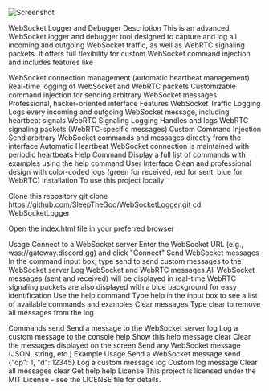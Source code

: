 ![Screenshot](https://i.ibb.co/zTKRN8wt/Screenshot-2025-03-16-070115.png)

WebSocket Logger and Debugger
Description
This is an advanced WebSocket logger and debugger tool designed to capture and log all incoming and outgoing WebSocket traffic, as well as WebRTC signaling packets. It offers full flexibility for custom WebSocket command injection and includes features like

WebSocket connection management (automatic heartbeat management)
Real-time logging of WebSocket and WebRTC packets
Customizable command injection for sending arbitrary WebSocket messages
Professional, hacker-oriented interface
Features
WebSocket Traffic Logging Logs every incoming and outgoing WebSocket message, including heartbeat signals
WebRTC Signaling Logging Handles and logs WebRTC signaling packets (WebRTC-specific messages)
Custom Command Injection Send arbitrary WebSocket commands and messages directly from the interface
Automatic Heartbeat WebSocket connection is maintained with periodic heartbeats
Help Command Display a full list of commands with examples using the help command
User Interface Clean and professional design with color-coded logs (green for received, red for sent, blue for WebRTC)
Installation
To use this project locally

Clone this repository git clone https://github.com/SleepTheGod/WebSocketLogger.git cd WebSocketLogger

Open the index.html file in your preferred browser

Usage
Connect to a WebSocket server
Enter the WebSocket URL (e.g., wss://gateway.discord.gg) and click "Connect"
Send WebSocket messages
In the command input box, type send <your-message> to send custom messages to the WebSocket server
Log WebSocket and WebRTC messages
All WebSocket messages (sent and received) will be displayed in real-time
WebRTC signaling packets are also displayed with a blue background for easy identification
Use the help command
Type help in the input box to see a list of available commands and examples
Clear messages
Type clear to remove all messages from the log

Commands
send <message> Send a message to the WebSocket server
log <message> Log a custom message to the console
help Show this help message
clear Clear the messages displayed on the screen
<any WebSocket message> Send any WebSocket message (JSON, string, etc.)
Example Usage
Send a WebSocket message send {"op": 1, "d": 12345}
Log a custom message log Custom log message
Clear all messages clear
Get help help
License
This project is licensed under the MIT License - see the LICENSE file for details.
